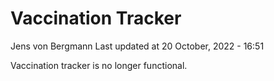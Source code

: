 Vaccination Tracker
================
Jens von Bergmann
Last updated at 20 October, 2022 - 16:51

Vaccination tracker is no longer functional.
